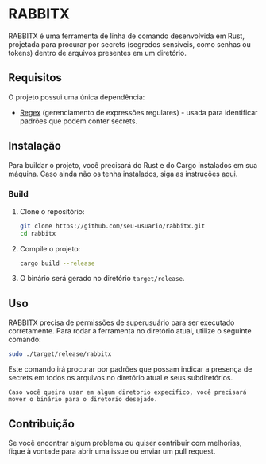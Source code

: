 # RABBITX

RABBITX é uma ferramenta de linha de comando desenvolvida em Rust, projetada para procurar por secrets (segredos sensíveis, como senhas ou tokens) dentro de arquivos presentes em um diretório.

## Requisitos

O projeto possui uma única dependência:

- [Regex](https://crates.io/crates/regex) (gerenciamento de expressões regulares) - usada para identificar padrões que podem conter secrets.

## Instalação

Para buildar o projeto, você precisará do Rust e do Cargo instalados em sua máquina. Caso ainda não os tenha instalados, siga as instruções [aqui](https://www.rust-lang.org/tools/install).

### Build

1. Clone o repositório:

    ```bash
    git clone https://github.com/seu-usuario/rabbitx.git
    cd rabbitx
    ```

2. Compile o projeto:

    ```bash
    cargo build --release
    ```

3. O binário será gerado no diretório `target/release`.

## Uso

RABBITX precisa de permissões de superusuário para ser executado corretamente. Para rodar a ferramenta no diretório atual, utilize o seguinte comando:

```bash
sudo ./target/release/rabbitx
```

Este comando irá procurar por padrões que possam indicar a presença de secrets em todos os arquivos no diretório atual e seus subdiretórios.

`Caso você queira usar em algum diretorio expecifico, você precisará mover o binário para o diretorio desejado.`
## Contribuição

Se você encontrar algum problema ou quiser contribuir com melhorias, fique à vontade para abrir uma issue ou enviar um pull request.



